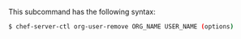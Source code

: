 This subcommand has the following syntax:

``` bash
$ chef-server-ctl org-user-remove ORG_NAME USER_NAME (options)
```